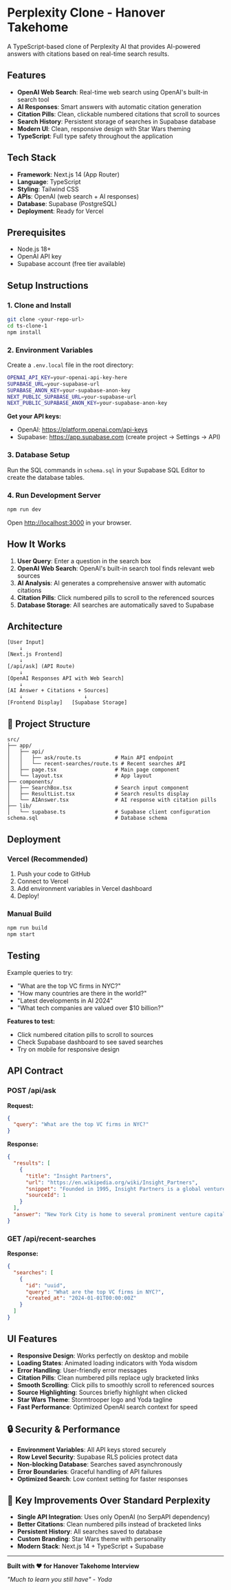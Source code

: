 # Perplexity Clone - Hanover Takehome

A TypeScript-based clone of Perplexity AI that provides AI-powered answers with citations based on real-time search results.

## Features

- **OpenAI Web Search**: Real-time web search using OpenAI's built-in search tool
- **AI Responses**: Smart answers with automatic citation generation
- **Citation Pills**: Clean, clickable numbered citations that scroll to sources
- **Search History**: Persistent storage of searches in Supabase database
- **Modern UI**: Clean, responsive design with Star Wars theming
- **TypeScript**: Full type safety throughout the application

## Tech Stack

- **Framework**: Next.js 14 (App Router)
- **Language**: TypeScript
- **Styling**: Tailwind CSS
- **APIs**: OpenAI (web search + AI responses)
- **Database**: Supabase (PostgreSQL)
- **Deployment**: Ready for Vercel

## Prerequisites

- Node.js 18+ 
- OpenAI API key
- Supabase account (free tier available)

## Setup Instructions

### 1. Clone and Install

```bash
git clone <your-repo-url>
cd ts-clone-1
npm install
```

### 2. Environment Variables

Create a `.env.local` file in the root directory:

```bash
OPENAI_API_KEY=your-openai-api-key-here
SUPABASE_URL=your-supabase-url
SUPABASE_ANON_KEY=your-supabase-anon-key
NEXT_PUBLIC_SUPABASE_URL=your-supabase-url
NEXT_PUBLIC_SUPABASE_ANON_KEY=your-supabase-anon-key
```

**Get your API keys:**
- OpenAI: https://platform.openai.com/api-keys
- Supabase: https://app.supabase.com (create project → Settings → API)

### 3. Database Setup

Run the SQL commands in `schema.sql` in your Supabase SQL Editor to create the database tables.

### 4. Run Development Server

```bash
npm run dev
```

Open [http://localhost:3000](http://localhost:3000) in your browser.

## How It Works

1. **User Query**: Enter a question in the search box
2. **OpenAI Web Search**: OpenAI's built-in search tool finds relevant web sources
3. **AI Analysis**: AI generates a comprehensive answer with automatic citations
4. **Citation Pills**: Click numbered pills to scroll to the referenced sources
5. **Database Storage**: All searches are automatically saved to Supabase

## Architecture

```
[User Input] 
    ↓
[Next.js Frontend] 
    ↓ 
[/api/ask] (API Route)
    ↓
[OpenAI Responses API with Web Search]
    ↓
[AI Answer + Citations + Sources]
    ↓                    ↓
[Frontend Display]   [Supabase Storage]
```

## 📁 Project Structure

```
src/
├── app/
│   ├── api/
│   │   ├── ask/route.ts           # Main API endpoint
│   │   └── recent-searches/route.ts # Recent searches API
│   ├── page.tsx                   # Main page component
│   └── layout.tsx                 # App layout
├── components/
│   ├── SearchBox.tsx              # Search input component
│   ├── ResultList.tsx             # Search results display
│   └── AIAnswer.tsx               # AI response with citation pills
├── lib/
│   └── supabase.ts                # Supabase client configuration
schema.sql                         # Database schema
```

## Deployment

### Vercel (Recommended)

1. Push your code to GitHub
2. Connect to Vercel
3. Add environment variables in Vercel dashboard
4. Deploy!

### Manual Build

```bash
npm run build
npm start
```

## Testing

Example queries to try:
- "What are the top VC firms in NYC?"
- "How many countries are there in the world?"
- "Latest developments in AI 2024"
- "What tech companies are valued over $10 billion?"

**Features to test:**
- Click numbered citation pills to scroll to sources
- Check Supabase dashboard to see saved searches
- Try on mobile for responsive design

## API Contract

### POST /api/ask

**Request:**
```json
{
  "query": "What are the top VC firms in NYC?"
}
```

**Response:**
```json
{
  "results": [
    {
      "title": "Insight Partners",
      "url": "https://en.wikipedia.org/wiki/Insight_Partners",
      "snippet": "Founded in 1995, Insight Partners is a global venture capital...",
      "sourceId": 1
    }
  ],
  "answer": "New York City is home to several prominent venture capital firms... ([en.wikipedia.org](url)) becomes numbered citation pills in the UI."
}
```

### GET /api/recent-searches

**Response:**
```json
{
  "searches": [
    {
      "id": "uuid",
      "query": "What are the top VC firms in NYC?",
      "created_at": "2024-01-01T00:00:00Z"
    }
  ]
}
```

## UI Features

- **Responsive Design**: Works perfectly on desktop and mobile
- **Loading States**: Animated loading indicators with Yoda wisdom
- **Error Handling**: User-friendly error messages
- **Citation Pills**: Clean numbered pills replace ugly bracketed links
- **Smooth Scrolling**: Click pills to smoothly scroll to referenced sources
- **Source Highlighting**: Sources briefly highlight when clicked
- **Star Wars Theme**: Stormtrooper logo and Yoda tagline
- **Fast Performance**: Optimized OpenAI search context for speed

## 🔒 Security & Performance

- **Environment Variables**: All API keys stored securely
- **Row Level Security**: Supabase RLS policies protect data
- **Non-blocking Database**: Searches saved asynchronously
- **Error Boundaries**: Graceful handling of API failures
- **Optimized Search**: Low context setting for faster responses

## 🎯 Key Improvements Over Standard Perplexity

- **Single API Integration**: Uses only OpenAI (no SerpAPI dependency)
- **Better Citations**: Clean numbered pills instead of bracketed links
- **Persistent History**: All searches saved to database
- **Custom Branding**: Star Wars theme with personality
- **Modern Stack**: Next.js 14 + TypeScript + Supabase

---

**Built with ❤️ for Hanover Takehome Interview**

*"Much to learn you still have" - Yoda*
